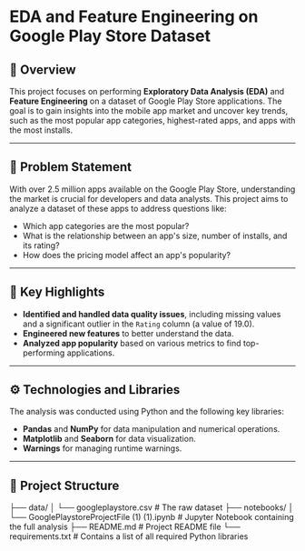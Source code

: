 # EDA and Feature Engineering on Google Play Store Dataset

## 📝 Overview
This project focuses on performing **Exploratory Data Analysis (EDA)** and **Feature Engineering** on a dataset of Google Play Store applications. The goal is to gain insights into the mobile app market and uncover key trends, such as the most popular app categories, highest-rated apps, and apps with the most installs.

---

## 📌 Problem Statement
With over 2.5 million apps available on the Google Play Store, understanding the market is crucial for developers and data analysts. This project aims to analyze a dataset of these apps to address questions like:
- Which app categories are the most popular?
- What is the relationship between an app's size, number of installs, and its rating?
- How does the pricing model affect an app's popularity?

---

## 🚀 Key Highlights
- **Identified and handled data quality issues**, including missing values and a significant outlier in the `Rating` column (a value of 19.0).
- **Engineered new features** to better understand the data.
- **Analyzed app popularity** based on various metrics to find top-performing applications.

---

## ⚙️ Technologies and Libraries
The analysis was conducted using Python and the following key libraries:
- **Pandas** and **NumPy** for data manipulation and numerical operations.
- **Matplotlib** and **Seaborn** for data visualization.
- **Warnings** for managing runtime warnings.

---

## 📂 Project Structure

├── data/
│   └── googleplaystore.csv       # The raw dataset
├── notebooks/
│   └── GooglePlaystoreProjectFile (1) (1).ipynb   # Jupyter Notebook containing the full analysis
├── README.md                 # Project README file
└── requirements.txt          # Contains a list of all required Python libraries

